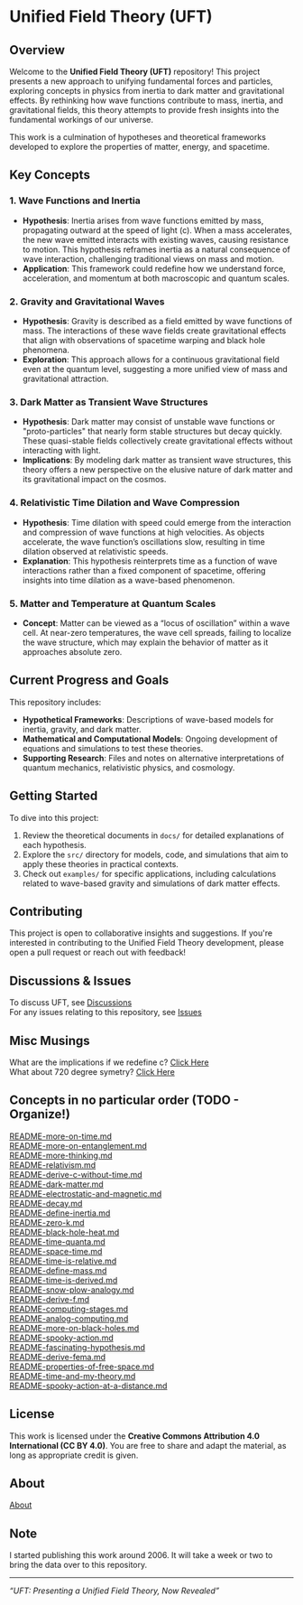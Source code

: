 # Unified Field Theory (UFT)

## Overview

Welcome to the **Unified Field Theory (UFT)** repository! This project presents a new approach to unifying fundamental forces and particles, exploring concepts in physics from inertia to dark matter and gravitational effects. By rethinking how wave functions contribute to mass, inertia, and gravitational fields, this theory attempts to provide fresh insights into the fundamental workings of our universe.

This work is a culmination of hypotheses and theoretical frameworks developed to explore the properties of matter, energy, and spacetime. 

## Key Concepts

### 1. **Wave Functions and Inertia**
   - **Hypothesis**: Inertia arises from wave functions emitted by mass, propagating outward at the speed of light (c). When a mass accelerates, the new wave emitted interacts with existing waves, causing resistance to motion. This hypothesis reframes inertia as a natural consequence of wave interaction, challenging traditional views on mass and motion.
   - **Application**: This framework could redefine how we understand force, acceleration, and momentum at both macroscopic and quantum scales.

### 2. **Gravity and Gravitational Waves**
   - **Hypothesis**: Gravity is described as a field emitted by wave functions of mass. The interactions of these wave fields create gravitational effects that align with observations of spacetime warping and black hole phenomena.
   - **Exploration**: This approach allows for a continuous gravitational field even at the quantum level, suggesting a more unified view of mass and gravitational attraction.

### 3. **Dark Matter as Transient Wave Structures**
   - **Hypothesis**: Dark matter may consist of unstable wave functions or "proto-particles" that nearly form stable structures but decay quickly. These quasi-stable fields collectively create gravitational effects without interacting with light.
   - **Implications**: By modeling dark matter as transient wave structures, this theory offers a new perspective on the elusive nature of dark matter and its gravitational impact on the cosmos.

### 4. **Relativistic Time Dilation and Wave Compression**
   - **Hypothesis**: Time dilation with speed could emerge from the interaction and compression of wave functions at high velocities. As objects accelerate, the wave function’s oscillations slow, resulting in time dilation observed at relativistic speeds.
   - **Explanation**: This hypothesis reinterprets time as a function of wave interactions rather than a fixed component of spacetime, offering insights into time dilation as a wave-based phenomenon.

### 5. **Matter and Temperature at Quantum Scales**
   - **Concept**: Matter can be viewed as a “locus of oscillation” within a wave cell. At near-zero temperatures, the wave cell spreads, failing to localize the wave structure, which may explain the behavior of matter as it approaches absolute zero.

## Current Progress and Goals

This repository includes:
- **Hypothetical Frameworks**: Descriptions of wave-based models for inertia, gravity, and dark matter.
- **Mathematical and Computational Models**: Ongoing development of equations and simulations to test these theories.
- **Supporting Research**: Files and notes on alternative interpretations of quantum mechanics, relativistic physics, and cosmology.

## Getting Started

To dive into this project:
1. Review the theoretical documents in `docs/` for detailed explanations of each hypothesis.
2. Explore the `src/` directory for models, code, and simulations that aim to apply these theories in practical contexts.
3. Check out `examples/` for specific applications, including calculations related to wave-based gravity and simulations of dark matter effects.

## Contributing

This project is open to collaborative insights and suggestions. If you're interested in contributing to the Unified Field Theory development, please open a pull request or reach out with feedback!

## Discussions & Issues

To discuss UFT, see [Discussions](https://github.com/cpsource/UFT/discussions)
<br>
For any issues relating to this repository, see [Issues](https://github.com/cpsource/UFT/issues)

## Misc Musings

What are the implications if we redefine c? [Click Here](https://t2m.io/7SAxanm)
<br>
What about 720 degree symetry? [Click Here](https://t2m.io/RxdfOLQ)

## Concepts in no particular order (TODO - Organize!)

[README-more-on-time.md](https://github.com/cpsource/UFT/blob/main/mdgithub/README-more-on-time.md)
<br>
[README-more-on-entanglement.md](https://github.com/cpsource/UFT/blob/main/mdgithub/README-more-on-entanglement.md)
<br>
[README-more-thinking.md](https://github.com/cpsource/UFT/blob/main/mdgithub/README-more-thinking.md)
<br>
[README-relativism.md](https://github.com/cpsource/UFT/blob/main/mdgithub/README-relativism.md)
<br>
[README-derive-c-without-time.md](https://github.com/cpsource/UFT/blob/main/mdgithub/README-derive-c-without-time.md)
<br>
[README-dark-matter.md](https://github.com/cpsource/UFT/blob/main/mdgithub/README-dark-matter.md)
<br>
[README-electrostatic-and-magnetic.md](https://github.com/cpsource/UFT/blob/main/mdgithub/README-electrostatic-and-magnetic.md)
<br>
[README-decay.md](https://github.com/cpsource/UFT/blob/main/mdgithub/README-decay.md)
<br>
[README-define-inertia.md](https://github.com/cpsource/UFT/blob/main/mdgithub/README-define-inertia.md)
<br>
[README-zero-k.md](https://github.com/cpsource/UFT/blob/main/mdgithub/README-zero-k.md)
<br>
[README-black-hole-heat.md](https://github.com/cpsource/UFT/blob/main/mdgithub/README-black-hole-heat.md)
<br>
[README-time-quanta.md](https://github.com/cpsource/UFT/blob/main/mdgithub/README-time-quanta.md)
<br>
[README-space-time.md](https://github.com/cpsource/UFT/blob/main/mdgithub/README-space-time.md)
<br>
[README-time-is-relative.md](https://github.com/cpsource/UFT/blob/main/mdgithub/README-time-is-relative.md)
<br>
[README-define-mass.md](https://github.com/cpsource/UFT/blob/main/mdgithub/README-define-mass.md)
<br>
[README-time-is-derived.md](https://github.com/cpsource/UFT/blob/main/mdgithub/README-time-is-derived.md)
<br>
[README-snow-plow-analogy.md](https://github.com/cpsource/UFT/blob/main/mdgithub/README-snow-plow-analogy.md)
<br>
[README-derive-f.md](https://github.com/cpsource/UFT/blob/main/mdgithub/README-derive-f.md)
<br>
[README-computing-stages.md](https://github.com/cpsource/UFT/blob/main/mdgithub/README-computing-stages.md)
<br>
[README-analog-computing.md](https://github.com/cpsource/UFT/blob/main/mdgithub/README-analog-computing.md)
<br>
[README-more-on-black-holes.md](https://github.com/cpsource/UFT/blob/main/mdgithub/README-more-on-black-holes.md)
<br>
[README-spooky-action.md](https://github.com/cpsource/UFT/blob/main/mdgithub/README-spooky-action.md)
<br>
[README-fascinating-hypothesis.md](https://github.com/cpsource/UFT/blob/main/mdgithub/README-fascinating-hypothesis.md)
<br>
[README-derive-fema.md](https://github.com/cpsource/UFT/blob/main/mdgithub/README-derive-fema.md)
<br>
[README-properties-of-free-space.md](https://github.com/cpsource/UFT/blob/main/mdgithub/README-properties-of-free-space.md)
<br>
[README-time-and-my-theory.md](https://github.com/cpsource/UFT/blob/main/mdgithub/README-time-and-my-theory.md)
<br>
[README-spooky-action-at-a-distance.md](https://github.com/cpsource/UFT/blob/main/mdgithub/README-spooky-action-at-a-distance.md)
<br>

## License

This work is licensed under the **Creative Commons Attribution 4.0 International (CC BY 4.0)**. You are free to share and adapt the material, as long as appropriate credit is given.

## About

[About](https://t2m.io/KTAZ44M)

## Note

I started publishing this work around 2006. It will take a week or two to bring the data over to this
repository.

---

*“UFT: Presenting a Unified Field Theory, Now Revealed”*

